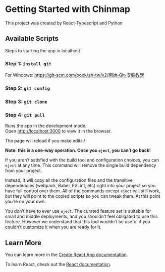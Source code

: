 # Getting Started with Chinmap

This project was created by React-Typescript and Python

## Available Scripts

Steps to starting the app in localhost

### Step 1: `install git`

For Windows: https://git-scm.com/book/zh-tw/v2/開始-Git-安裝教學

### Step 2: `git config`

### Step 3: `git clone`

### Step 4: `git pull`




Runs the app in the development mode.\
Open [http://localhost:3000](http://localhost:3000) to view it in the browser.

The page will reload if you make edits.\


**Note: this is a one-way operation. Once you `eject`, you can’t go back!**

If you aren’t satisfied with the build tool and configuration choices, you can `eject` at any time. This command will remove the single build dependency from your project.

Instead, it will copy all the configuration files and the transitive dependencies (webpack, Babel, ESLint, etc) right into your project so you have full control over them. All of the commands except `eject` will still work, but they will point to the copied scripts so you can tweak them. At this point you’re on your own.

You don’t have to ever use `eject`. The curated feature set is suitable for small and middle deployments, and you shouldn’t feel obligated to use this feature. However we understand that this tool wouldn’t be useful if you couldn’t customize it when you are ready for it.

## Learn More

You can learn more in the [Create React App documentation](https://facebook.github.io/create-react-app/docs/getting-started).

To learn React, check out the [React documentation](https://reactjs.org/).
